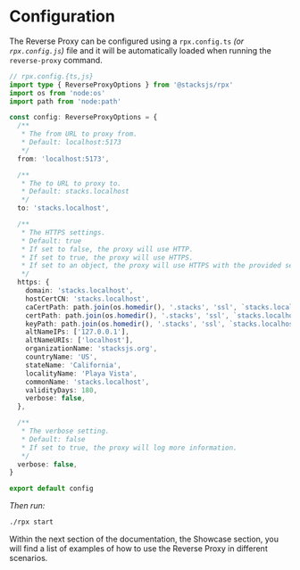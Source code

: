 # Configuration

The Reverse Proxy can be configured using a `rpx.config.ts` _(or `rpx.config.js`)_ file and it will be automatically loaded when running the `reverse-proxy` command.

```ts
// rpx.config.{ts,js}
import type { ReverseProxyOptions } from '@stacksjs/rpx'
import os from 'node:os'
import path from 'node:path'

const config: ReverseProxyOptions = {
  /**
   * The from URL to proxy from.
   * Default: localhost:5173
   */
  from: 'localhost:5173',

  /**
   * The to URL to proxy to.
   * Default: stacks.localhost
   */
  to: 'stacks.localhost',

  /**
   * The HTTPS settings.
   * Default: true
   * If set to false, the proxy will use HTTP.
   * If set to true, the proxy will use HTTPS.
   * If set to an object, the proxy will use HTTPS with the provided settings.
   */
  https: {
    domain: 'stacks.localhost',
    hostCertCN: 'stacks.localhost',
    caCertPath: path.join(os.homedir(), '.stacks', 'ssl', `stacks.localhost.ca.crt`),
    certPath: path.join(os.homedir(), '.stacks', 'ssl', `stacks.localhost.crt`),
    keyPath: path.join(os.homedir(), '.stacks', 'ssl', `stacks.localhost.crt.key`),
    altNameIPs: ['127.0.0.1'],
    altNameURIs: ['localhost'],
    organizationName: 'stacksjs.org',
    countryName: 'US',
    stateName: 'California',
    localityName: 'Playa Vista',
    commonName: 'stacks.localhost',
    validityDays: 180,
    verbose: false,
  },

  /**
   * The verbose setting.
   * Default: false
   * If set to true, the proxy will log more information.
   */
  verbose: false,
}

export default config
```

_Then run:_

```bash
./rpx start
```

Within the next section of the documentation, the Showcase section, you will find a list of examples of how to use the Reverse Proxy in different scenarios.
